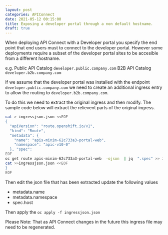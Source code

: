 ```yaml
---
layout: post
categories: APIConnect
date: 2021-05-12 00:15:00
title: Exposing a developer portal through a non default hostname.
draft: true
---
```


When deploying API Connect with  a Developer portal you specify the end point that end users must to connect to the developer portal. However some deployments require a subset of the developer portal sites to be accesible from a different hostname.

<!--more-->
e.g.
Public API Catalog `developer.public.company.com`
B2B API Catalog    `developer.b2b.company.com`

If we assume that the developer portal was installed with the endpoint  `developer.public.company.com` we need to create an additional ingress entry to allow the routing to `developer.b2b.company.com`.

To do this we need to extract the original ingress and then modify. The sample code below will extract the relievent parts of the original ingress.

```bash
cat > ingressjson.json <<EOF
{
  "apiVersion": "route.openshift.io/v1",
  "kind": "Route",
  "metadata": {
    "name": "apis-minim-62c733a3-portal-web",
    "namespace": "apic-v10-0"
  }, "spec":
EOF
oc get route apis-minim-62c733a3-portal-web  -ojson  | jq  ".spec" >> ingressjson.json
cat >>ingressjson.json <<EOF
}
EOF
```

Then edit the json file that has been extracted update the following values

* metadata.name
* metadata.namespace
* spec.host

Then apply the `oc apply -f ingressjson.json`


Please Note: That as API Connect changes in the future this ingress file may need to be regenerated.
